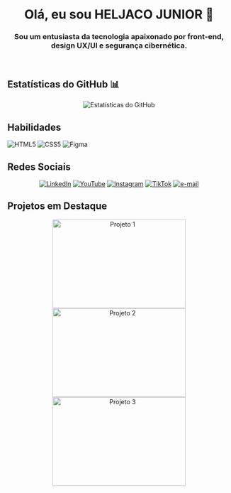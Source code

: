 
<!-- Seção do Título -->
<h1 align="center">Olá, eu sou HELJACO JUNIOR 👋</h1>

<!-- Seção da Descrição -->
<h3 align="center">Sou um entusiasta da tecnologia apaixonado por front-end, design UX/UI e segurança cibernética.</h3>
</br>
<!-- Seção das Estatísticas do GitHub -->
<h2>Estatísticas do GitHub 📊</h2>

<p align="center">
  <img src="https://github-readme-stats.vercel.app/api?username=SENSEI620&show_icons=true&theme=radical" alt="Estatísticas do GitHub">
</p>



<!-- Seção das Badges 
<p align="center">
  <img src="https://img.shields.io/github/followers/seu_nome_de_usuário?label=Seguidores&style=social" alt="Seguidores">
  <img src="https://img.shields.io/github/stars/seu_nome_de_usuário?label=Estrelas&style=social" alt="Estrelas">
</p>-->

<h2 >Habilidades</h2>
<p>
    <img src="https://img.icons8.com/?size=100&id=20909&format=png&color=000000" alt="HTML5"/>
    <img src="https://img.icons8.com/?size=100&id=21278&format=png&color=000000" alt="CSS5"/>
    <img src="https://img.icons8.com/?size=100&id=zfHRZ6i1Wg0U&format=png&color=000000" alt="Figma"/>
</p>


<h2>Redes Sociais</h2>


<!-- Seção dos Ícones -->
<p align="center">
  <a href="https://www.linkedin.com/in/heljunior/"><img src="https://img.icons8.com/?size=70&id=xuvGCOXi8Wyg&format=png&color=000000" alt="LinkedIn"/></a>
  <a href="https://www.youtube.com/channel/UCRWowan-GAez6ItKQ1hOF-A"><img src="https://img.icons8.com/?size=70&id=19318&format=png&color=000000" alt="YouTube"/></a>
  <a href="https://www.instagram.com/junior620koohi/"><img src="https://img.icons8.com/?size=70&id=Xy10Jcu1L2Su&format=png&color=000000" alt="Instagram"/></a>
  <a href="https://www.tiktok.com/@sense1_bat"><img src="https://img.icons8.com/?size=70&id=118640&format=png&color=000000" alt="TikTok"/></a>
  <a href="Heljacojuniorplay620@gmail.com"><img src="https://img.icons8.com/?size=70&id=P7UIlhbpWzZm&format=png&color=000000" alt="e-mail"/></a>
</p>

<!-- Seção dos Projetos em Destaque -->
<h2>Projetos em Destaque</h2>

<p align="center">
  <a href="link_para_o_projeto1">
    <img src="imagem_projeto1.png" alt="Projeto 1" width="300" height="200">
  </a>
  <a href="link_para_o_projeto2">
    <img src="imagem_projeto2.png" alt="Projeto 2" width="300" height="200">
  </a>
  <a href="link_para_o_projeto3">
    <img src="imagem_projeto3.png" alt="Projeto 3" width="300" height="200">
  </a>
</p>

